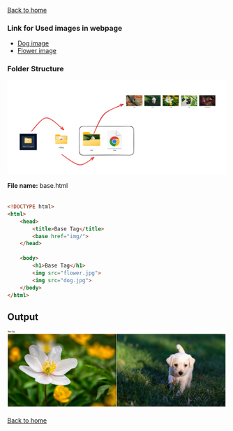 [Back to home](README.md)


### Link for Used images in webpage

- [Dog image](dog.jpg)
- [Flower image](flower.jpg)

### Folder Structure
![alt text](baseTagfolderStructure.png)

**File name:** base.html
```html

<!DOCTYPE html>
<html>
    <head>
        <title>Base Tag</title>
        <base href="img/">
    </head>

    <body>
        <h1>Base Tag</h1>
        <img src="flower.jpg">
        <img src="dog.jpg">
    </body>
</html>

```
## Output
![alt text](baseTag.png)

[Back to home](README.md)
